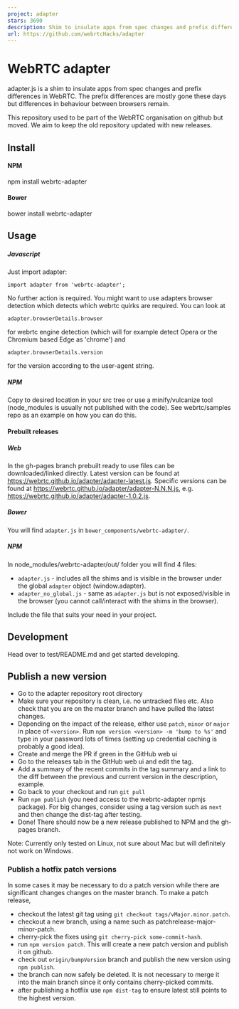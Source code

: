 ```yaml
---
project: adapter
stars: 3690
description: Shim to insulate apps from spec changes and prefix differences. Latest adapter.js release:
url: https://github.com/webrtcHacks/adapter
---
```


WebRTC adapter
==============

adapter.js is a shim to insulate apps from spec changes and prefix differences in WebRTC. The prefix differences are mostly gone these days but differences in behaviour between browsers remain.

This repository used to be part of the WebRTC organisation on github but moved. We aim to keep the old repository updated with new releases.

Install
-------

#### NPM

npm install webrtc-adapter

#### Bower

bower install webrtc-adapter

Usage
-----

##### Javascript

Just import adapter:

```
import adapter from 'webrtc-adapter';
```

No further action is required. You might want to use adapters browser detection which detects which webrtc quirks are required. You can look at

```
adapter.browserDetails.browser
```

for webrtc engine detection (which will for example detect Opera or the Chromium based Edge as 'chrome') and

```
adapter.browserDetails.version
```

for the version according to the user-agent string.

##### NPM

Copy to desired location in your src tree or use a minify/vulcanize tool (node\_modules is usually not published with the code). See webrtc/samples repo as an example on how you can do this.

#### Prebuilt releases

##### Web

In the gh-pages branch prebuilt ready to use files can be downloaded/linked directly. Latest version can be found at https://webrtc.github.io/adapter/adapter-latest.js. Specific versions can be found at https://webrtc.github.io/adapter/adapter-N.N.N.js, e.g. https://webrtc.github.io/adapter/adapter-1.0.2.js.

##### Bower

You will find `adapter.js` in `bower_components/webrtc-adapter/`.

##### NPM

In node\_modules/webrtc-adapter/out/ folder you will find 4 files:

-   `adapter.js` - includes all the shims and is visible in the browser under the global `adapter` object (window.adapter).
-   `adapter_no_global.js` - same as `adapter.js` but is not exposed/visible in the browser (you cannot call/interact with the shims in the browser).

Include the file that suits your need in your project.

Development
-----------

Head over to test/README.md and get started developing.

Publish a new version
---------------------

-   Go to the adapter repository root directory
-   Make sure your repository is clean, i.e. no untracked files etc. Also check that you are on the master branch and have pulled the latest changes.
-   Depending on the impact of the release, either use `patch`, `minor` or `major` in place of `<version>`. Run `npm version <version> -m 'bump to %s'` and type in your password lots of times (setting up credential caching is probably a good idea).
-   Create and merge the PR if green in the GitHub web ui
-   Go to the releases tab in the GitHub web ui and edit the tag.
-   Add a summary of the recent commits in the tag summary and a link to the diff between the previous and current version in the description, example.
-   Go back to your checkout and run `git pull`
-   Run `npm publish` (you need access to the webrtc-adapter npmjs package). For big changes, consider using a tag version such as `next` and then change the dist-tag after testing.
-   Done! There should now be a new release published to NPM and the gh-pages branch.

Note: Currently only tested on Linux, not sure about Mac but will definitely not work on Windows.

### Publish a hotfix patch versions

In some cases it may be necessary to do a patch version while there are significant changes changes on the master branch. To make a patch release,

-   checkout the latest git tag using `git checkout tags/vMajor.minor.patch`.
-   checkout a new branch, using a name such as patchrelease-major-minor-patch.
-   cherry-pick the fixes using `git cherry-pick some-commit-hash`.
-   run `npm version patch`. This will create a new patch version and publish it on github.
-   check out `origin/bumpVersion` branch and publish the new version using `npm publish`.
-   the branch can now safely be deleted. It is not necessary to merge it into the main branch since it only contains cherry-picked commits.
-   after publishing a hotﬁix use `npm dist-tag` to ensure latest still points to the highest version.
